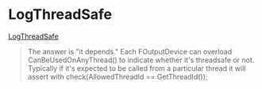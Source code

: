 # LogThreadSafe
[LogThreadSafe](https://answers.unrealengine.com/questions/347305/is-ue-log-thread-safe.html)

>The answer is "it depends." Each FOutputDevice can overload CanBeUsedOnAnyThread() to indicate whether it's threadsafe or not. Typically if it's expected to be called from a particular thread it will assert with check(AllowedThreadId == GetThreadId());
